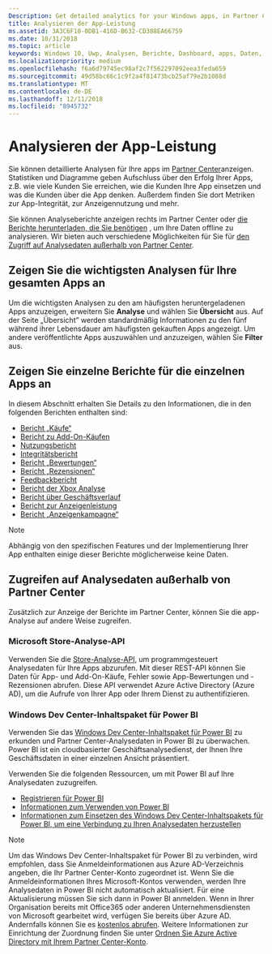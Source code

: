 ```yaml
---
Description: Get detailed analytics for your Windows apps, in Partner Center or via other methods.
title: Analysieren der App-Leistung
ms.assetid: 3A3C6F10-0DB1-416D-B632-CD388EA66759
ms.date: 10/31/2018
ms.topic: article
keywords: Windows 10, Uwp, Analysen, Berichte, Dashboard, apps, Daten, Metriken
ms.localizationpriority: medium
ms.openlocfilehash: f6a6d79745ec98af2c7f562297092eea3feda659
ms.sourcegitcommit: 49d58bc66c1c9f2a4f81473bcb25af79e2b1088d
ms.translationtype: MT
ms.contentlocale: de-DE
ms.lasthandoff: 12/11/2018
ms.locfileid: "8945732"
---
```

# <a name="analyze-app-performance"></a>Analysieren der App-Leistung

Sie können detaillierte Analysen für Ihre apps im [Partner Center](https://partner.microsoft.com/dashboard)anzeigen. Statistiken und Diagramme geben Aufschluss über den Erfolg Ihrer Apps, z.B. wie viele Kunden Sie erreichen, wie die Kunden Ihre App einsetzen und was die Kunden über die App denken. Außerdem finden Sie dort Metriken zur App-Integrität, zur Anzeigennutzung und mehr.

Sie können Analyseberichte anzeigen rechts im Partner Center oder [die Berichte herunterladen, die Sie benötigen](download-analytic-reports.md) , um Ihre Daten offline zu analysieren. Wir bieten auch verschiedene Möglichkeiten für Sie für [den Zugriff auf Analysedaten außerhalb von Partner Center](#outside).

## <a name="view-key-analytics-for-all-your-apps"></a>Zeigen Sie die wichtigsten Analysen für Ihre gesamten Apps an

Um die wichtigsten Analysen zu den am häufigsten heruntergeladenen Apps anzuzeigen, erweitern Sie **Analyse** und wählen Sie **Übersicht** aus. Auf der Seite „Übersicht” werden standardmäßig Informationen zu den fünf während ihrer Lebensdauer am häufigsten gekauften Apps angezeigt. Um andere veröffentlichte Apps auszuwählen und anzuzeigen, wählen Sie **Filter** aus.

## <a name="view-individual-reports-for-each-app"></a>Zeigen Sie einzelne Berichte für die einzelnen Apps an

In diesem Abschnitt erhalten Sie Details zu den Informationen, die in den folgenden Berichten enthalten sind:

-   [Bericht „Käufe“](acquisitions-report.md)
-   [Bericht zu Add-On-Käufen](add-on-acquisitions-report.md)
-   [Nutzungsbericht](usage-report.md)
-   [Integritätsbericht](health-report.md)
-   [Bericht „Bewertungen“](ratings-report.md)
-   [Bericht „Rezensionen“](reviews-report.md)
-   [Feedbackbericht](feedback-report.md)
-   [Bericht der Xbox Analyse](xbox-analytics-report.md)
-   [Bericht über Geschäftsverlauf](insights-report.md)
-   [Bericht zur Anzeigenleistung](advertising-performance-report.md)
-   [Bericht „Anzeigenkampagne“](promote-your-app-report.md)


> [!NOTE]
> Abhängig von den spezifischen Features und der Implementierung Ihrer App enthalten einige dieser Berichte möglicherweise keine Daten.

<span id="outside"/>

## <a name="access-analytics-data-outside-of-partner-center"></a>Zugreifen auf Analysedaten außerhalb von Partner Center

Zusätzlich zur Anzeige der Berichte im Partner Center, können Sie die app-Analyse auf andere Weise zugreifen.

### <a name="microsoft-store-analytics-api"></a>Microsoft Store-Analyse-API

Verwenden Sie die [Store-Analyse-API](../monetize/access-analytics-data-using-windows-store-services.md), um programmgesteuert Analysedaten für Ihre Apps abzurufen. Mit dieser REST-API können Sie Daten für App- und Add-On-Käufe, Fehler sowie App-Bewertungen und -Rezensionen abrufen. Diese API verwendet Azure Active Directory (Azure AD), um die Aufrufe von Ihrer App oder Ihrem Dienst zu authentifizieren.

### <a name="windows-dev-center-content-pack-for-power-bi"></a>Windows Dev Center-Inhaltspaket für Power BI

Verwenden Sie das [Windows Dev Center-Inhaltspaket für Power BI](https://powerbi.microsoft.com/documentation/powerbi-content-pack-windows-dev-center/) zu erkunden und Partner Center-Analysedaten in Power BI zu überwachen. Power BI ist ein cloudbasierter Geschäftsanalysedienst, der Ihnen Ihre Geschäftsdaten in einer einzelnen Ansicht präsentiert.

Verwenden Sie die folgenden Ressourcen, um mit Power BI auf Ihre Analysedaten zuzugreifen.

* [Registrieren für Power BI](https://powerbi.microsoft.com/documentation/powerbi-service-self-service-signup-for-power-bi/)
* [Informationen zum Verwenden von Power BI](https://powerbi.microsoft.com/guided-learning/)
* [Informationen zum Einsetzen des Windows Dev Center-Inhaltspakets für Power BI, um eine Verbindung zu Ihren Analysedaten herzustellen](https://powerbi.microsoft.com/documentation/powerbi-content-pack-windows-dev-center/)

> [!NOTE]
> Um das Windows Dev Center-Inhaltspaket für Power BI zu verbinden, wird empfohlen, dass Sie Anmeldeinformationen aus Azure AD-Verzeichnis angeben, die Ihr Partner Center-Konto zugeordnet ist. Wenn Sie die Anmeldeinformationen Ihres Microsoft-Kontos verwenden, werden Ihre Analysedaten in Power BI nicht automatisch aktualisiert. Für eine Aktualisierung müssen Sie sich dann in Power BI anmelden. Wenn in Ihrer Organisation bereits mit Office365 oder anderen Unternehmensdiensten von Microsoft gearbeitet wird, verfügen Sie bereits über Azure AD. Andernfalls können Sie es [kostenlos abrufen](http://go.microsoft.com/fwlink/p/?LinkId=703757). Weitere Informationen zur Einrichtung der Zuordnung finden Sie unter [Ordnen Sie Azure Active Directory mit Ihrem Partner Center-Konto](associate-azure-ad-with-dev-center.md).
